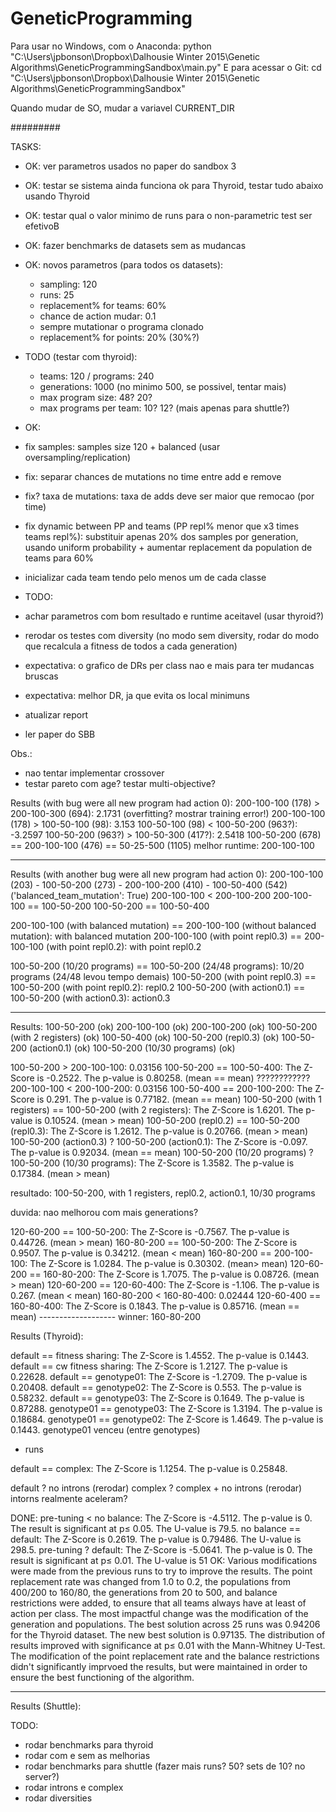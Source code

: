 # GeneticProgramming

Para usar no Windows, com o Anaconda:
python "C:\Users\jpbonson\Dropbox\Dalhousie Winter 2015\Genetic Algorithms\GeneticProgrammingSandbox\main.py"
E para acessar o Git:
cd "C:\Users\jpbonson\Dropbox\Dalhousie Winter 2015\Genetic Algorithms\GeneticProgrammingSandbox"

Quando mudar de SO, mudar a variavel CURRENT_DIR

#########

TASKS:
- OK: ver parametros usados no paper do sandbox 3
- OK: testar se sistema ainda funciona ok para Thyroid, testar tudo abaixo usando Thyroid
- OK: testar qual o valor minimo de runs para o non-parametric test ser efetivoB
- OK: fazer benchmarks de datasets sem as mudancas
- OK: novos parametros (para todos os datasets):
    - sampling: 120
    - runs: 25
    - replacement% for teams: 60%
    - chance de action mudar: 0.1
    - sempre mutationar o programa clonado
    - replacement% for points: 20% (30%?)

- TODO (testar com thyroid):
    - teams: 120 / programs: 240
    - generations: 1000 (no minimo 500, se possivel, tentar mais)
    - max program size: 48? 20?
    - max programs per team: 10? 12? (mais apenas para shuttle?)

- OK:
- fix samples: samples size 120 + balanced (usar oversampling/replication)
- fix: separar chances de mutations no time entre add e remove
- fix? taxa de mutations: taxa de adds deve ser maior que remocao (por time)
- fix dynamic between PP and teams (PP repl% menor que x3 times teams repl%): substituir apenas 20% dos samples por generation, usando uniform probability + aumentar replacement da population de teams para 60%
- inicializar cada team tendo pelo menos um de cada classe

- TODO:
- achar parametros com bom resultado e runtime aceitavel (usar thyroid?)
- rerodar os testes com diversity (no modo sem diversity, rodar do modo que recalcula a fitness de todos a cada generation)
- expectativa: o grafico de DRs per class nao e mais para ter mudancas bruscas
- expectativa: melhor DR, ja que evita os local minimuns
- atualizar report
- ler paper do SBB

Obs.:
- nao tentar implementar crossover
- testar pareto com age? testar multi-objective?

Results (with bug were all new program had action 0):
200-100-100 (178) > 200-100-300 (694): 2.1731 (overfitting? mostrar training error!)
200-100-100 (178) > 100-50-100 (98): 3.153
100-50-100 (98) < 100-50-200 (963?): -3.2597
100-50-200 (963?) > 100-50-300 (417?): 2.5418
100-50-200 (678) == 200-100-100 (476) == 50-25-500 (1105)
melhor runtime: 200-100-100

-------------------
Results (with another bug were all new program had action 0):
200-100-100 (203) - 100-50-200 (273) - 200-100-200 (410) - 100-50-400 (542) ('balanced_team_mutation': True)
200-100-100 < 200-100-200
200-100-100 == 100-50-200
100-50-200 == 100-50-400

200-100-100 (with balanced mutation) == 200-100-100 (without balanced mutation): with balanced mutation
200-100-100 (with point repl0.3) == 200-100-100 (with point repl0.2): with point repl0.2

100-50-200 (10/20 programs) == 100-50-200 (24/48 programs): 10/20 programs (24/48 levou tempo demais)
100-50-200 (with point repl0.3) == 100-50-200 (with point repl0.2): repl0.2
100-50-200 (with action0.1) == 100-50-200 (with action0.3): action0.3

-------------------
Results:
100-50-200 (ok)
200-100-100 (ok)
200-100-200 (ok)
100-50-200 (with 2 registers) (ok)
100-50-400 (ok)
100-50-200 (repl0.3) (ok)
100-50-200 (action0.1) (ok)
100-50-200 (10/30 programs) (ok)

100-50-200 > 200-100-100: 0.03156
100-50-200 == 100-50-400: The Z-Score is -0.2522. The p-value is 0.80258. (mean == mean) ????????????
200-100-100 < 200-100-200: 0.03156
100-50-400 == 200-100-200: The Z-Score is 0.291. The p-value is 0.77182. (mean == mean)
100-50-200 (with 1 registers) == 100-50-200 (with 2 registers): The Z-Score is 1.6201. The p-value is 0.10524. (mean > mean)
100-50-200 (repl0.2) == 100-50-200 (repl0.3): The Z-Score is 1.2612. The p-value is 0.20766. (mean > mean)
100-50-200 (action0.3) ? 100-50-200 (action0.1): The Z-Score is -0.097. The p-value is 0.92034. (mean == mean)
100-50-200 (10/20 programs) ? 100-50-200 (10/30 programs): The Z-Score is 1.3582. The p-value is 0.17384. (mean > mean)

resultado:
100-50-200, with 1 registers, repl0.2, action0.1, 10/30 programs

duvida: nao melhorou com mais generations?

120-60-200 == 100-50-200: The Z-Score is -0.7567. The p-value is 0.44726. (mean > mean)
160-80-200 == 100-50-200: The Z-Score is 0.9507. The p-value is 0.34212. (mean < mean)
160-80-200 == 200-100-100: The Z-Score is 1.0284. The p-value is 0.30302. (mean> mean)
120-60-200 == 160-80-200: The Z-Score is 1.7075. The p-value is 0.08726. (mean > mean)
120-60-200 == 120-60-400: The Z-Score is -1.106. The p-value is 0.267. (mean < mean)
160-80-200 < 160-80-400: 0.02444
120-60-400 == 160-80-400: The Z-Score is 0.1843. The p-value is 0.85716. (mean == mean)
------------------- winner: 160-80-200

Results (Thyroid):

default == fitness sharing: The Z-Score is 1.4552. The p-value is 0.1443.
default == cw fitness sharing: The Z-Score is 1.2127. The p-value is 0.22628.
default == genotype01: The Z-Score is -1.2709. The p-value is 0.20408.
default == genotype02: The Z-Score is 0.553. The p-value is 0.58232.
default == genotype03: The Z-Score is 0.1649. The p-value is 0.87288.
genotype01 == genotype03: The Z-Score is 1.3194. The p-value is 0.18684.
genotype01 == genotype02: The Z-Score is 1.4649. The p-value is 0.1443.
genotype01 venceu (entre genotypes)
+ runs

default == complex: The Z-Score is 1.1254. The p-value is 0.25848.

default ? no introns (rerodar)
complex ? complex + no introns (rerodar)
intorns realmente aceleram?

DONE:
pre-tuning < no balance: The Z-Score is -4.5112. The p-value is 0. The result is significant at p≤ 0.05. The U-value is 79.5.
no balance == default: The Z-Score is 0.2619. The p-value is 0.79486. The U-value is 298.5.
pre-tuning ? default: The Z-Score is -5.0641. The p-value is 0. The result is significant at p≤ 0.01. The U-value is 51
OK: Various modifications were made from the previous runs to try to improve the results. The point replacement rate was changed from 1.0 to 0.2, the populations from 400/200 to 160/80, the generations from 20 to 500, and balance restrictions were added, to ensure that all teams always have at least of action per class. The most impactful change was the modification of the generation and populations. The best solution across 25 runs was 0.94206 for the Thyroid dataset. The new best solution is 0.97135. The distribution of results improved with significance at p≤ 0.01 with the Mann-Whitney U-Test. The modification of the point replacement rate and the balance restrictions didn't significantly imprvoed the results, but were maintained in order to ensure the best functioning of the algorithm.

------------------------------

Results (Shuttle):



TODO:
- rodar benchmarks para thyroid
- rodar com e sem as melhorias
- rodar benchmarks para shuttle (fazer mais runs? 50? sets de 10? no server?)
- rodar introns e complex
- rodar diversities